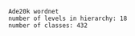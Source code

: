 
        Ade20k wordnet
        number of levels in hierarchy: 18
        number of classes: 432
        
